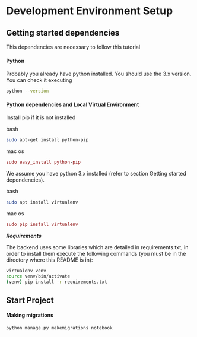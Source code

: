 # Development Environment Setup

## Getting started dependencies

This dependencies are necessary to follow this tutorial

#### Python

Probably you already have python installed. You should use the 3.x version. You can check it executing

```bash
python --version
```

#### Python dependencies and Local Virtual Environment


Install pip if it is not installed

bash
```bash
sudo apt-get install python-pip
```

mac os
```mac os
sudo easy_install python-pip
```

We assume you have python 3.x installed (refer to section Getting started dependencies).

bash
```bash
sudo apt install virtualenv 
```

mac os
```mac os
sudo pip install virtualenv
```
***Requirements***

The backend uses some libraries which are detailed in requirements.txt, in order to install them execute the following commands (you must be in the directory where this README is in):

```bash
virtualenv venv
source venv/bin/activate
(venv) pip install -r requirements.txt
```

## Start Project

#### Making migrations

```bash
python manage.py makemigrations notebook
```